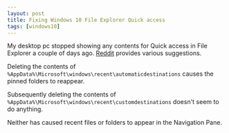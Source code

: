 ```yaml
---
layout: post
title: Fixing Windows 10 File Explorer Quick access
tags: [windows10]
---
```

My desktop pc stopped showing any contents for Quick access in File Explorer a couple of days ago. 
[Reddit](https://www.reddit.com/r/Windows10/comments/3f60l6/broken_quick_access/) provides various suggestions.

Deleting the contents of `%AppData%\Microsoft\windows\recent\automaticdestinations` causes the pinned folders to reappear.

Subsequently deleting the contents of `%AppData%\Microsoft\windows\recent\customdestinations` doesn't seem to do anything.

Neither has caused recent files or folders to appear in the Navigation Pane.
